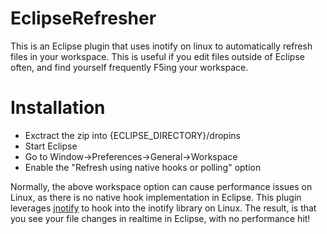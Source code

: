 EclipseRefresher
================

This is an Eclipse plugin that uses inotify on linux to automatically refresh files in your workspace. This is useful if you edit files outside of Eclipse often, and find yourself frequently F5ing your workspace.


Installation
================
- Exctract the zip into {ECLIPSE_DIRECTORY}/dropins
- Start Eclipse
- Go to Window->Preferences->General->Workspace
- Enable the "Refresh using native hooks or polling" option


Normally, the above workspace option can cause performance issues on Linux, as there is no native hook implementation in Eclipse. This plugin leverages [jnotify](http://jnotify.sourceforge.net) to hook into the inotify library on Linux. The result, is that you see your file changes in realtime in Eclipse, with no performance hit!
